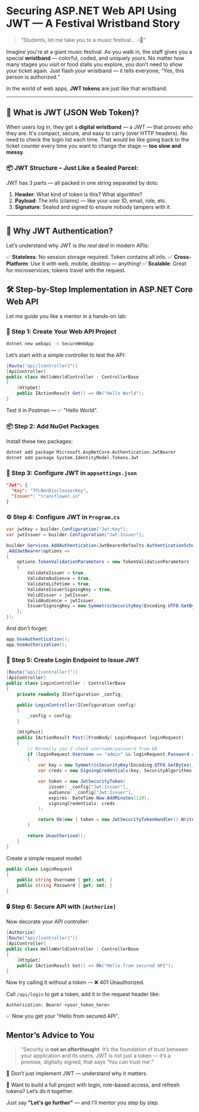 
# Securing ASP.NET Web API Using JWT — A Festival Wristband Story

> “Students, let me take you to a music festival... 🎶🎉”

Imagine you're at a giant music festival. As you walk in, the staff gives you a special **wristband** — colorful, coded, and uniquely yours. No matter how many stages you visit or food stalls you explore, you don’t need to show your ticket again. Just flash your wristband — it tells everyone, “Yes, this person is authorized.”

In the world of web apps, **JWT tokens** are just like that wristband.

---

## 🎫 What is JWT (JSON Web Token)?

When users log in, they get a **digital wristband** — a JWT — that proves who they are. It's compact, secure, and easy to carry (over HTTP headers). No need to check the login list each time. That would be like going back to the ticket counter every time you want to change the stage — **too slow and messy**.

### 📦 JWT Structure – Just Like a Sealed Parcel:

JWT has 3 parts — all packed in one string separated by dots:

1. **Header**: What kind of token is this? What algorithm?
2. **Payload**: The info (claims) — like your user ID, email, role, etc.
3. **Signature**: Sealed and signed to ensure nobody tampers with it.

---

## 🧠 Why JWT Authentication?

Let’s understand why JWT is *the real deal* in modern APIs:

✅ **Stateless**: No session storage required. Token contains all info.
✅ **Cross-Platform**: Use it with web, mobile, desktop — anything!
✅ **Scalable**: Great for microservices; tokens travel with the request.

## 🛠️ Step-by-Step Implementation in ASP.NET Core Web API

Let me guide you like a mentor in a hands-on lab:

### 🧪 Step 1: Create Your Web API Project

```bash
dotnet new webapi -n SecureWebApp
```

Let’s start with a simple controller to test the API:

```csharp
[Route("api/[controller]")]
[ApiController]
public class HelloWorldController : ControllerBase
{
    [HttpGet]
    public IActionResult Get() => Ok("Hello World");
}
```

Test it in Postman — ✅ "Hello World".

### 📦 Step 2: Add NuGet Packages

Install these two packages:

```bash
dotnet add package Microsoft.AspNetCore.Authentication.JwtBearer
dotnet add package System.IdentityModel.Tokens.Jwt
```
### 🔑 Step 3: Configure JWT in `appsettings.json`

```json
"Jwt": {
  "Key": "TFLNonDisclouserKey",
  "Issuer": "transflower.in"
}
```

### ⚙️ Step 4: Configure JWT in `Program.cs`

```csharp
var jwtKey = builder.Configuration["Jwt:Key"];
var jwtIssuer = builder.Configuration["Jwt:Issuer"];

builder.Services.AddAuthentication(JwtBearerDefaults.AuthenticationScheme)
.AddJwtBearer(options =>
{
    options.TokenValidationParameters = new TokenValidationParameters
    {
        ValidateIssuer = true,
        ValidateAudience = true,
        ValidateLifetime = true,
        ValidateIssuerSigningKey = true,
        ValidIssuer = jwtIssuer,
        ValidAudience = jwtIssuer,
        IssuerSigningKey = new SymmetricSecurityKey(Encoding.UTF8.GetBytes(jwtKey))
    };
});
```

And don’t forget:

```csharp
app.UseAuthentication();
app.UseAuthorization();
```

### 🔐 Step 5: Create Login Endpoint to Issue JWT

```csharp
[Route("api/[controller]")]
[ApiController]
public class LoginController : ControllerBase
{
    private readonly IConfiguration _config;

    public LoginController(IConfiguration config)
    {
        _config = config;
    }

    [HttpPost]
    public IActionResult Post([FromBody] LoginRequest loginRequest)
    {
        // Normally you'd check username/password from DB
        if (loginRequest.Username == "admin" && loginRequest.Password == "123")
        {
            var key = new SymmetricSecurityKey(Encoding.UTF8.GetBytes(_config["Jwt:Key"]));
            var creds = new SigningCredentials(key, SecurityAlgorithms.HmacSha256);

            var token = new JwtSecurityToken(
                issuer: _config["Jwt:Issuer"],
                audience: _config["Jwt:Issuer"],
                expires: DateTime.Now.AddMinutes(120),
                signingCredentials: creds
            );

            return Ok(new { token = new JwtSecurityTokenHandler().WriteToken(token) });
        }

        return Unauthorized();
    }
}
```

Create a simple request model:

```csharp
public class LoginRequest
{
    public string Username { get; set; }
    public string Password { get; set; }
}
```

### 🔒 Step 6: Secure API with `[Authorize]`

Now decorate your API controller:

```csharp
[Authorize]
[Route("api/[controller]")]
[ApiController]
public class HelloWorldController : ControllerBase
{
    [HttpGet]
    public IActionResult Get() => Ok("Hello from secured API");
}
```

Now try calling it without a token — ❌ 401 Unauthorized.

Call `/api/login` to get a token, add it in the request header like:

```
Authorization: Bearer <your_token_here>
```

✅ Now you get your “Hello from secured API”.


##  Mentor’s Advice to You

> “Security is **not an afterthought**. It’s the foundation of trust between your application and its users. JWT is not just a token — it’s a promise, digitally signed, that says ‘You can trust me’.”

🧠 Don’t just implement JWT — understand why it matters.

📘 Want to build a full project with login, role-based access, and refresh tokens? Let’s do it together.

Just say **"Let's go further"** — and I’ll mentor you step by step.
